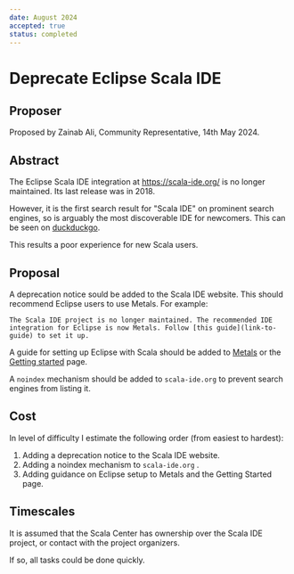 ```yaml
---
date: August 2024
accepted: true
status: completed
---
```


# Deprecate Eclipse Scala IDE

## Proposer

Proposed by Zainab Ali, Community Representative, 14th May 2024.

## Abstract

The Eclipse Scala IDE integration at https://scala-ide.org/ is no longer maintained. Its last release was in 2018.

However, it is the first search result for "Scala IDE" on prominent search engines, so is arguably the most discoverable IDE for newcomers. This can be seen on [duckduckgo](https://duckduckgo.com/?t=ffab&q=scala+IDE&ia=web).

This results a poor experience for new Scala users.

## Proposal

A deprecation notice sould be added to the Scala IDE website. This should recommend Eclipse users to use Metals. For example:
```
The Scala IDE project is no longer maintained. The recommended IDE integration for Eclipse is now Metals. Follow [this guide](link-to-guide) to set it up.
```

A guide for setting up Eclipse with Scala should be added to [Metals](https://scalameta.org/metals/docs/) or the [Getting started](https://docs.scala-lang.org/getting-started/index.html#with-an-ide) page.

A `noindex` mechanism should be added to `scala-ide.org` to prevent search engines from listing it.

## Cost

In level of difficulty I estimate the following order (from easiest to
hardest):

1. Adding a deprecation notice to the Scala IDE website.
2. Adding a noindex mechanism to `scala-ide.org` .
3. Adding guidance on Eclipse setup to Metals and the Getting Started page.

## Timescales

It is assumed that the Scala Center has ownership over the Scala IDE project, or contact with the project organizers.

If so, all tasks could be done quickly.
